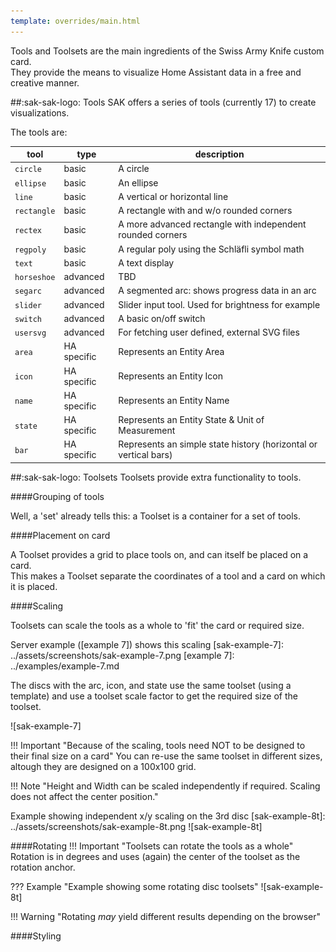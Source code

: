 ```yaml
---
template: overrides/main.html
---
```

<!-- GT/GL -->

Tools and Toolsets are the main ingredients of the Swiss Army Knife custom card.
<br>They provide the means to visualize Home Assistant data in a free and creative manner.

##:sak-sak-logo: Tools
SAK offers a series of tools (currently 17) to create visualizations.

The tools are:

| tool        | type        | description |
| ----------- | ----------- | ----------- |
| `circle`    | basic       | A circle |
| `ellipse`   | basic       | An ellipse |
| `line`      | basic       | A vertical or horizontal line |
| `rectangle` | basic       | A rectangle with and w/o rounded corners |
| `rectex`    | basic       | A more advanced rectangle with independent rounded corners |
| `regpoly`   | basic       | A regular poly using the Schläfli symbol math |
| `text`      | basic       | A text display |
| `horseshoe` | advanced    | TBD |
| `segarc`    | advanced    | A segmented arc: shows progress data in an arc |
| `slider`    | advanced    | Slider input tool. Used for brightness for example |
| `switch`    | advanced    | A basic on/off switch |
| `usersvg`   | advanced    | For fetching user defined, external SVG files |
| `area`      | HA specific | Represents an Entity Area |
| `icon`      | HA specific | Represents an Entity Icon |
| `name`      | HA specific | Represents an Entity Name |
| `state`     | HA specific | Represents an Entity State & Unit of Measurement |
| `bar`       | HA specific | Represents an simple state history (horizontal or vertical bars)|

##:sak-sak-logo: Toolsets
Toolsets provide extra functionality to tools.

####Grouping of tools

Well, a 'set' already tells this: a Toolset is a container for a set of tools.

####Placement on card

A Toolset provides a grid to place tools on, and can itself be placed on a card.
<br>This makes a Toolset separate the coordinates of a tool and a card on which it is placed.

####Scaling

Toolsets can scale the tools as a whole to 'fit' the card or required size.

Server example ([example 7]) shows this scaling
  [sak-example-7]: ../assets/screenshots/sak-example-7.png
  [example 7]: ../examples/example-7.md
    
The discs with the arc, icon, and state use the same toolset (using a template) and use a toolset scale factor to get the required size of the toolset.

![sak-example-7]

!!! Important "Because of the scaling, tools need NOT to be designed to their final size on a card"
    You can re-use the same toolset in different sizes, altough they are designed on a 100x100 grid.

!!! Note "Height and Width can be scaled independently if required. Scaling does not affect the center position."

Example showing independent x/y scaling on the 3rd disc
  [sak-example-8t]: ../assets/screenshots/sak-example-8t.png
  ![sak-example-8t]

####Rotating
!!! Important "Toolsets can rotate the tools as a whole"
    Rotation is in degrees and uses (again) the center of the toolset as the rotation anchor.

??? Example "Example showing some rotating disc toolsets"
    ![sak-example-8t]
    
!!! Warning "Rotating *may* yield different results depending on the browser"    
    
####Styling

